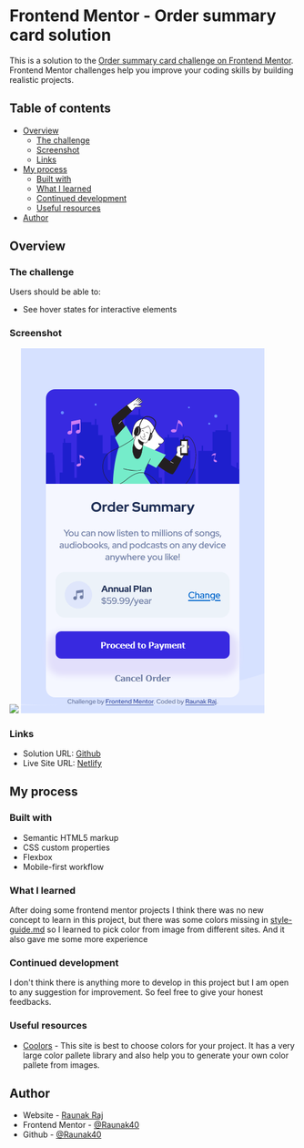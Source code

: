 # Frontend Mentor - Order summary card solution

This is a solution to the [Order summary card challenge on Frontend Mentor](https://www.frontendmentor.io/challenges/order-summary-component-QlPmajDUj). Frontend Mentor challenges help you improve your coding skills by building realistic projects. 

## Table of contents

- [Overview](#overview)
  - [The challenge](#the-challenge)
  - [Screenshot](#screenshot)
  - [Links](#links)
- [My process](#my-process)
  - [Built with](#built-with)
  - [What I learned](#what-i-learned)
  - [Continued development](#continued-development)
  - [Useful resources](#useful-resources)
- [Author](#author)

## Overview

### The challenge

Users should be able to:

- See hover states for interactive elements

### Screenshot

![](/Order_Summary_Component/design/desktop-design.png)
![](/design/mobile-design.png)

### Links

- Solution URL: [Github](https://your-solution-url.com)
- Live Site URL: [Netlify](https://your-live-site-url.com)

## My process

### Built with

- Semantic HTML5 markup
- CSS custom properties
- Flexbox
- Mobile-first workflow

### What I learned

After doing some frontend mentor projects I think there was no new concept to learn in this project, but there was some colors missing in [style-guide.md](style-guide.md) so I learned to pick color from image from different sites. And it also gave me some more experience

### Continued development

I don't think there is anything more to develop in this project but I am open to any suggestion for improvement. So feel free to give your honest feedbacks. 

### Useful resources

- [Coolors](https://coolors.co) - This site is best to choose colors for your project. It has a very large color pallete library and also help you to generate your own color pallete from images. 

## Author

- Website - [Raunak Raj](https://www.your-site.com)
- Frontend Mentor - [@Raunak40](https://www.frontendmentor.io/profile/Raunak40)
- Github - [@Raunak40](https://www.twitter.com/)